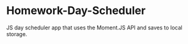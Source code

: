 # Homework-Day-Scheduler
JS day scheduler app that uses the Moment.JS API and saves to local storage.
